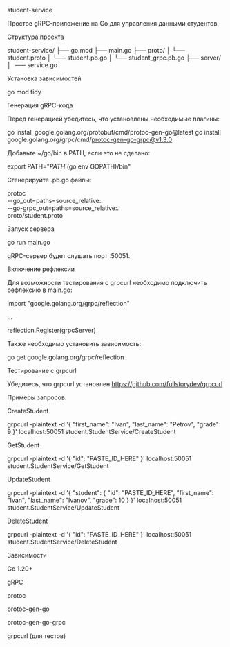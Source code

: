 student-service

Простое gRPC-приложение на Go для управления данными студентов.

Структура проекта

student-service/
├── go.mod
├── main.go
├── proto/
│   └── student.proto
│   └── student.pb.go
│   └── student_grpc.pb.go
├── server/
│   └── service.go

Установка зависимостей

go mod tidy

Генерация gRPC-кода

Перед генерацией убедитесь, что установлены необходимые плагины:

go install google.golang.org/protobuf/cmd/protoc-gen-go@latest
go install google.golang.org/grpc/cmd/protoc-gen-go-grpc@v1.3.0

Добавьте ~/go/bin в PATH, если это не сделано:

export PATH="$PATH:$(go env GOPATH)/bin"

Сгенерируйте .pb.go файлы:

protoc \
  --go_out=paths=source_relative:. \
  --go-grpc_out=paths=source_relative:. \
  proto/student.proto

Запуск сервера

go run main.go

gRPC-сервер будет слушать порт :50051.

Включение рефлексии

Для возможности тестирования с grpcurl необходимо подключить рефлексию в main.go:

import "google.golang.org/grpc/reflection"

...

reflection.Register(grpcServer)

Также необходимо установить зависимость:

go get google.golang.org/grpc/reflection

Тестирование с grpcurl

Убедитесь, что grpcurl установлен:https://github.com/fullstorydev/grpcurl

Примеры запросов:

CreateStudent

grpcurl -plaintext -d '{
  "first_name": "Ivan",
  "last_name": "Petrov",
  "grade": 9
}' localhost:50051 student.StudentService/CreateStudent

GetStudent

grpcurl -plaintext -d '{
  "id": "PASTE_ID_HERE"
}' localhost:50051 student.StudentService/GetStudent

UpdateStudent

grpcurl -plaintext -d '{
  "student": {
    "id": "PASTE_ID_HERE",
    "first_name": "Ivan",
    "last_name": "Ivanov",
    "grade": 10
  }
}' localhost:50051 student.StudentService/UpdateStudent

DeleteStudent

grpcurl -plaintext -d '{
  "id": "PASTE_ID_HERE"
}' localhost:50051 student.StudentService/DeleteStudent

Зависимости

Go 1.20+

gRPC

protoc

protoc-gen-go

protoc-gen-go-grpc

grpcurl (для тестов)
